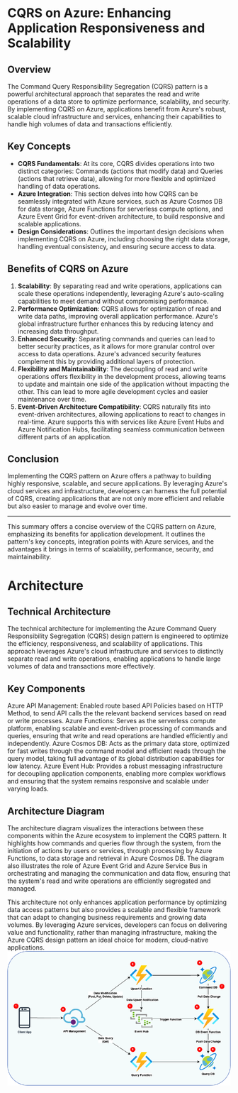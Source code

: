 # CQRS on Azure: Enhancing Application Responsiveness and Scalability

## Overview

The Command Query Responsibility Segregation (CQRS) pattern is a powerful architectural approach that separates the read and write operations of a data store to optimize performance, scalability, and security. By implementing CQRS on Azure, applications benefit from Azure's robust, scalable cloud infrastructure and services, enhancing their capabilities to handle high volumes of data and transactions efficiently.

## Key Concepts

- **CQRS Fundamentals**: At its core, CQRS divides operations into two distinct categories: Commands (actions that modify data) and Queries (actions that retrieve data), allowing for more flexible and optimized handling of data operations.
- **Azure Integration**: This section delves into how CQRS can be seamlessly integrated with Azure services, such as Azure Cosmos DB for data storage, Azure Functions for serverless compute options, and Azure Event Grid for event-driven architecture, to build responsive and scalable applications.
- **Design Considerations**: Outlines the important design decisions when implementing CQRS on Azure, including choosing the right data storage, handling eventual consistency, and ensuring secure access to data.

## Benefits of CQRS on Azure

1. **Scalability**: By separating read and write operations, applications can scale these operations independently, leveraging Azure's auto-scaling capabilities to meet demand without compromising performance.
2. **Performance Optimization**: CQRS allows for optimization of read and write data paths, improving overall application performance. Azure's global infrastructure further enhances this by reducing latency and increasing data throughput.
3. **Enhanced Security**: Separating commands and queries can lead to better security practices, as it allows for more granular control over access to data operations. Azure's advanced security features complement this by providing additional layers of protection.
4. **Flexibility and Maintainability**: The decoupling of read and write operations offers flexibility in the development process, allowing teams to update and maintain one side of the application without impacting the other. This can lead to more agile development cycles and easier maintenance over time.
5. **Event-Driven Architecture Compatibility**: CQRS naturally fits into event-driven architectures, allowing applications to react to changes in real-time. Azure supports this with services like Azure Event Hubs and Azure Notification Hubs, facilitating seamless communication between different parts of an application.

## Conclusion

Implementing the CQRS pattern on Azure offers a pathway to building highly responsive, scalable, and secure applications. By leveraging Azure's cloud services and infrastructure, developers can harness the full potential of CQRS, creating applications that are not only more efficient and reliable but also easier to manage and evolve over time.

---

This summary offers a concise overview of the CQRS pattern on Azure, emphasizing its benefits for application development. It outlines the pattern's key concepts, integration points with Azure services, and the advantages it brings in terms of scalability, performance, security, and maintainability.

# Architecture
## Technical Architecture
The technical architecture for implementing the Azure Command Query Responsibility Segregation (CQRS) design pattern is engineered to optimize the efficiency, responsiveness, and scalability of applications. This approach leverages Azure's cloud infrastructure and services to distinctly separate read and write operations, enabling applications to handle large volumes of data and transactions more effectively.

## Key Components
Azure API Management: Enabled route based API Policies based on HTTP Method, to send API calls the the relevant backend services based on read or write processes.
Azure Functions: Serves as the serverless compute platform, enabling scalable and event-driven processing of commands and queries, ensuring that write and read operations are handled efficiently and independently.
Azure Cosmos DB: Acts as the primary data store, optimized for fast writes through the command model and efficient reads through the query model, taking full advantage of its global distribution capabilities for low latency.
Azure Event Hub: Provides a robust messaging infrastructure for decoupling application components, enabling more complex workflows and ensuring that the system remains responsive and scalable under varying loads.

## Architecture Diagram
The architecture diagram visualizes the interactions between these components within the Azure ecosystem to implement the CQRS pattern. It highlights how commands and queries flow through the system, from the initiation of actions by users or services, through processing by Azure Functions, to data storage and retrieval in Azure Cosmos DB. The diagram also illustrates the role of Azure Event Grid and Azure Service Bus in orchestrating and managing the communication and data flow, ensuring that the system's read and write operations are efficiently segregated and managed.


This architecture not only enhances application performance by optimizing data access patterns but also provides a scalable and flexible framework that can adapt to changing business requirements and growing data volumes. By leveraging Azure services, developers can focus on delivering value and functionality, rather than managing infrastructure, making the Azure CQRS design pattern an ideal choice for modern, cloud-native applications.
![Example Image](CQRS.drawio.png)
